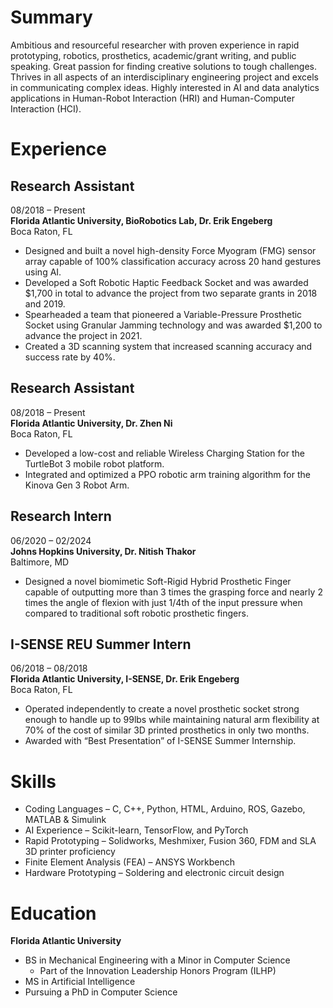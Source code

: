 # Summary

Ambitious and resourceful researcher with proven experience in rapid prototyping, robotics, prosthetics, academic/grant writing, and public speaking. Great passion for finding creative solutions to tough challenges. Thrives in all aspects of an interdisciplinary engineering project and excels in communicating complex ideas. Highly interested in AI and data analytics applications in Human-Robot Interaction (HRI) and Human-Computer Interaction (HCI).

# Experience

## Research Assistant
08/2018 – Present  
**Florida Atlantic University, BioRobotics Lab, Dr. Erik Engeberg**  
Boca Raton, FL

- Designed and built a novel high-density Force Myogram (FMG) sensor array capable of 100% classification accuracy across 20 hand gestures using AI.
- Developed a Soft Robotic Haptic Feedback Socket and was awarded $1,700 in total to advance the project from two separate grants in 2018 and 2019.
- Spearheaded a team that pioneered a Variable-Pressure Prosthetic Socket using Granular Jamming technology and was awarded $1,200 to advance the project in 2021.
- Created a 3D scanning system that increased scanning accuracy and success rate by 40%.

## Research Assistant
08/2018 – Present  
**Florida Atlantic University, Dr. Zhen Ni**  
Boca Raton, FL

- Developed a low-cost and reliable Wireless Charging Station for the TurtleBot 3 mobile robot platform.
- Integrated and optimized a PPO robotic arm training algorithm for the Kinova Gen 3 Robot Arm.

## Research Intern
06/2020 – 02/2024  
**Johns Hopkins University, Dr. Nitish Thakor**  
Baltimore, MD

- Designed a novel biomimetic Soft-Rigid Hybrid Prosthetic Finger capable of outputting more than 3 times the grasping force and nearly 2 times the angle of flexion with just 1/4th of the input pressure when compared to traditional soft robotic prosthetic fingers.

## I-SENSE REU Summer Intern
06/2018 – 08/2018  
**Florida Atlantic University, I-SENSE, Dr. Erik Engeberg**  
Boca Raton, FL

- Operated independently to create a novel prosthetic socket strong enough to handle up to 99lbs while maintaining natural arm flexibility at 70% of the cost of similar 3D printed prosthetics in only two months.
- Awarded with “Best Presentation” of I-SENSE Summer Internship.

# Skills

- Coding Languages – C, C++, Python, HTML, Arduino, ROS, Gazebo, MATLAB & Simulink
- AI Experience – Scikit-learn, TensorFlow, and PyTorch
- Rapid Prototyping – Solidworks, Meshmixer, Fusion 360, FDM and SLA 3D printer proficiency
- Finite Element Analysis (FEA) – ANSYS Workbench
- Hardware Prototyping – Soldering and electronic circuit design

# Education

**Florida Atlantic University**
- BS in Mechanical Engineering with a Minor in Computer Science
  - Part of the Innovation Leadership Honors Program (ILHP)
- MS in Artificial Intelligence
- Pursuing a PhD in Computer Science

